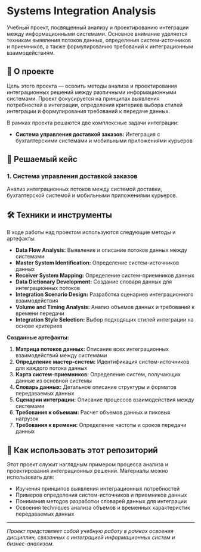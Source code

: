 # Systems Integration Analysis

Учебный проект, посвященный анализу и проектированию интеграции между информационными системами. Основное внимание уделяется техникам выявления потоков данных, определения систем-источников и приемников, а также формулированию требований к интеграционным взаимодействиям.

## 📖 О проекте

Цель этого проекта — освоить методы анализа и проектирования интеграционных решений между различными информационными системами. Проект фокусируется на принципах выявления потребностей в интеграции, определения критериев выбора стилей интеграции и формулирования требований к передаче данных.

В рамках проекта решаются две комплексные задачи интеграции:
*   **Система управления доставкой заказов:** Интеграция с бухгалтерскими системами и мобильными приложениями курьеров

## 🧩 Решаемый кейс

### 1. Система управления доставкой заказов
Анализ интеграционных потоков между системой доставки, бухгалтерской системой и мобильными приложениями курьеров.

## 🛠️ Техники и инструменты

В ходе работы над проектом используются следующие методы и артефакты:

*   **Data Flow Analysis:** Выявление и описание потоков данных между системами
*   **Master System Identification:** Определение систем-источников данных
*   **Receiver System Mapping:** Определение систем-приемников данных
*   **Data Dictionary Development:** Создание словаря данных для интеграционных потоков
*   **Integration Scenario Design:** Разработка сценариев интеграционного взаимодействия
*   **Volume and Timing Analysis:** Анализ объемов данных и требований к времени передачи
*   **Integration Style Selection:** Выбор подходящих стилей интеграции на основе критериев


**Созданные артефакты:**
1.  **Матрица потоков данных:** Описание всех интеграционных взаимодействий между системами
2.  **Определение мастер-систем:** Идентификация систем-источников для каждого потока данных
3.  **Карта систем-приемников:** Определение систем, получающих данные из основной системы
4.  **Словарь данных:** Детальное описание структуры и форматов передаваемых данных
5.  **Сценарии интеграции:** Описание процессов взаимодействия между системами
6.  **Требования к объемам:** Расчет объемов данных и пиковых нагрузок
7.  **Требования к времени:** Определение частоты и сроков передачи данных

## 🚀 Как использовать этот репозиторий

Этот проект служит наглядным примером процесса анализа и проектирования интеграционных решений. Материалы можно использовать для:
*   Изучения принципов выявления интеграционных потребностей
*   Примеров определения систем-источников и приемников данных
*   Понимания методов разработки словарей данных для интеграции
*   Освоения techniques анализа объемов и временных характеристик передаваемых данных

---
*Проект представляет собой учебную работу в рамках освоения дисциплин, связанных с интеграцией информационных систем и бизнес-анализом.*
